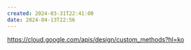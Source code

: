 ```yaml
---
created: 2024-03-31T22:41:00
date: 2024-04-13T22:56
---
```

https://cloud.google.com/apis/design/custom_methods?hl=ko